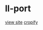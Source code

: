 # ll-port
[view site](https://leighnalariosa.github.io/ll-port/)
[cropify](https://leighnalariosa.github.io/ll-port/cropify.html)